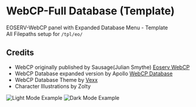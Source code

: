 # WebCP-Full Database (Template)
EOSERV-WebCP panel with Expanded Database Menu - Template<br>
All Filepaths setup for `/tpl/eo/`

## Credits
- WebCP originally published by Sausage(Julian Smythe) [Eoserv WebCP](https://github.com/eoserv/webcp)
- WebCP Database expanded version by Apollo [WebCP Database](https://github.com/Apollo-EE/WebCP-Full-Database)
- WebCP Database Theme by [Vexx](https://vexx.info)
- Character Illustrations by Zolty

![Light Mode Example]([https://vexx.info/img/1.PNG](https://iili.io/3loAzdJ.md.png))
![Dark Mode Example]([https://vexx.info/img/2.PNG](https://iili.io/3loAoga.md.png))
